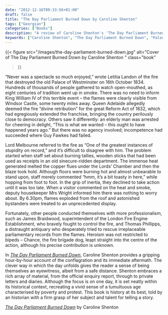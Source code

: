 ```yaml
---
date: "2012-12-16T09:33:56+01:00"
draft: false
title: "The Day Parliament Burned Down by Caroline Shenton"
tags: ["Georgian"]
categories: ["Books"]
description: "A review of Caroline Shenton's 'The Day Parliament Burned Down,' recounting the spectacular fire that destroyed the Palace of Westminster on October 16, 1834. Discover how bureaucratic incompetence succeeded where Guy Fawkes had failed."
keywords: ["Caroline Shenton", "The Day Parliament Burned Down", "Palace of Westminster fire", "1834 fire", "Houses of Parliament", "British history", "parliamentary history", "Victorian disasters", "London history"] 
---
```


{{< figure
  src="/images/the-day-parliament-burned-down.jpg"
  alt="Cover of The Day Parliament Burned Down by Caroline Shenton "
  class="book"
>}}

“Never was a spectacle so much enjoyed,” wrote Letitia Landon of the fire that destroyed the old Palace of Westminster on 16th October 1834.  Hundreds of thousands of people gathered to watch open-mouthed, as eight centuries of tradition went up in smoke. There was no need to inform King William IV of this terrible event – the flames were clearly visible from Windsor Castle, some twenty miles away. Queen Adelaide allegedly deemed the fire “divine retribution” for the great Reform Act of 1832, which had egregiously extended the franchise, bringing the country perilously close to democracy. Others saw it differently: an elderly man was arrested for cheering in delight, “This is what we wanted – this ought to have happened years ago.” But there was no agency involved; incompetence had succeeded where Guy Fawkes had failed.

Lord Melbourne referred to the fire as “One of the greatest instances of stupidity on record,” and it’s difficult to disagree with him. The problem started when staff set about burning tallies, wooden sticks that had been used as receipts in an old sinecure-ridden department. The immense heat generated melted the copper flues under the Lords’ Chamber and then the blaze took hold. Although floors were burning hot and almost unbearable to stand upon, staff merely commented “hmm, it’s a bit toasty in here,” while hopping from foot to foot. In the grip of inertia, they declined to take action until it was too late. When a visitor commented on the heat and smoke, deputy housekeeper Mrs Wright informed him there was nothing to worry about. By 6.30pm, flames exploded from the roof and astonished bystanders were treated to an unprecedented display.

Fortunately, other people conducted themselves with more professionalism, such as James Braidwood, superintendent of the London Fire Engine Establishment, who bravely fought to control the fire, and Thomas Phillipps, a distraught antiquary who desperately tried to rescue irreplaceable parliamentary records from the flames. Heroism was not restricted to bipeds – Chance, the fire brigade dog, leapt straight into the centre of the action, although his precise contribution is unknown.

In [_The Day Parliament Burned Down_](https://uk.bookshop.org/a/2760/9780199677504), Caroline Shenton provides a gripping hour-by-hour account of the conflagration and its immediate aftermath. The clever way in which the day unfolds gives the reader a sense of being themselves an eyewitness, albeit from a safe distance. Shenton embraces a rich array of material, from the official enquiry report, through to private letters and diaries. Although the focus is on one day, it is set neatly within its historical context, recreating a vivid sense of a tumultuous age characterised by poverty and protest. This book is history at its best, told by an historian with a firm grasp of her subject and talent for telling a story.

[_The Day Parliament Burned Down_](https://uk.bookshop.org/a/2760/9780199677504) by Caroline Shenton